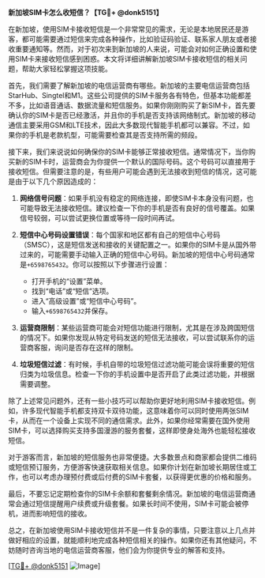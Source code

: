 **新加坡SIM卡怎么收短信？【TG💪+ @donk5151】**

在新加坡，使用SIM卡接收短信是一个非常常见的需求，无论是本地居民还是游客，都可能需要通过短信来完成各种操作，比如验证码验证、联系家人朋友或者接收重要通知等。然而，对于初次来到新加坡的人来说，可能会对如何正确设置和使用SIM卡来接收短信感到困惑。本文将详细讲解新加坡SIM卡接收短信的相关问题，帮助大家轻松掌握这项技能。

首先，我们需要了解新加坡的电信运营商有哪些。新加坡的主要电信运营商包括StarHub、Singtel和M1。这些公司提供的SIM卡服务各有特色，但基本功能都差不多，比如语音通话、数据流量和短信服务。如果你刚刚购买了新SIM卡，首先要确认你的SIM卡是否已经激活，并且你的手机是否支持该网络制式。新加坡的移动通信主要采用GSM和LTE技术，因此大多数现代智能手机都可以兼容。不过，如果你的手机是老款机型，可能需要检查其是否支持所需的频段。

接下来，我们来说说如何确保你的SIM卡能够正常接收短信。通常情况下，当你购买新的SIM卡时，运营商会为你提供一个默认的国际号码。这个号码可以直接用于接收短信。但需要注意的是，有些用户可能会遇到无法接收到短信的情况，这可能是由于以下几个原因造成的：

1. **网络信号问题**：如果手机没有稳定的网络连接，即使SIM卡本身没有问题，也可能导致无法接收短信。建议检查一下你的手机是否有良好的信号覆盖。如果信号较弱，可以尝试更换位置或等待一段时间再试。
   
2. **短信中心号码设置错误**：每个国家和地区都有自己的短信中心号码（SMSC），这是短信发送和接收的关键配置之一。如果你的SIM卡是从国外带过来的，可能需要手动输入正确的短信中心号码。新加坡的短信中心号码通常是`+6598765432`。你可以按照以下步骤进行设置：
   - 打开手机的“设置”菜单。
   - 找到“电话”或“短信”选项。
   - 进入“高级设置”或“短信中心号码”。
   - 输入`+6598765432`并保存。

3. **运营商限制**：某些运营商可能会对短信功能进行限制，尤其是在涉及跨国短信的情况下。如果你发现从特定号码发送的短信无法接收，可以尝试联系你的运营商客服，询问是否存在这样的限制。

4. **垃圾短信过滤**：有时候，手机自带的垃圾短信过滤功能可能会误将重要的短信归类为垃圾信息。检查一下你的手机设置中是否开启了此类过滤功能，并根据需要调整。

除了上述常见问题外，还有一些小技巧可以帮助你更好地利用SIM卡接收短信。例如，许多现代智能手机都支持双卡双待功能，这意味着你可以同时使用两张SIM卡，从而在一个设备上实现不同的通信需求。此外，如果你经常需要在国外使用SIM卡，可以选择购买支持多国漫游的服务套餐，这样即使身处海外也能轻松接收短信。

对于游客而言，新加坡的短信服务也非常便捷。大多数景点和商家都会提供二维码或短信预订服务，方便游客快速获取相关信息。如果你计划在新加坡长期居住或工作，也可以考虑办理预付费或后付费的SIM卡套餐，以获得更优惠的价格和服务。

最后，不要忘记定期检查你的SIM卡余额和套餐剩余情况。新加坡的电信运营商通常会通过短信提醒用户续费或升级套餐。如果长时间不使用，SIM卡可能会被停机，进而影响短信的接收。

总之，在新加坡使用SIM卡接收短信并不是一件复杂的事情，只要注意以上几点并做好相应的设置，就能顺利地完成各种短信相关的操作。如果你还有其他疑问，不妨随时咨询当地的电信运营商客服，他们会为你提供专业的解答和支持。

[[TG💪+ @donk5151](https://t.me/s/donk5151) ![Image](https://i.postimg.cc/rwNCRYN7/Snipaste-2025-04-30-17-27-05.png)]